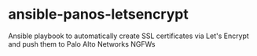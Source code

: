 # ansible-panos-letsencrypt
Ansible playbook to automatically create SSL certificates via Let's Encrypt and push them to Palo Alto Networks NGFWs
